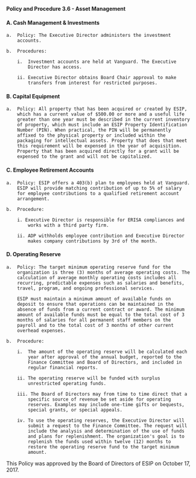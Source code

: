 **Policy and Procedure 3.6 - Asset Management**

#### A.  Cash Management & Investments 

    a.  Policy: The Executive Director administers the investment
        accounts.

    b.  Procedures:

        i.  Investment accounts are held at Vanguard. The Executive
            Director has access.

        ii. Executive Director obtains Board Chair approval to make
            transfers from interest for restricted purposes.

#### B.  Capital Equipment

    a.  Policy: All property that has been acquired or created by ESIP,
        which has a current value of $500.00 or more and a useful life
        greater than one year must be described in the current inventory
        of property, which must include an ESIP Property Identification
        Number (PIN). When practical, the PIN will be permanently
        affixed to the physical property or included within the
        packaging for intellectual assets. Property that does that meet
        this requirement will be expensed in the year of acquisition.
        Property that has been acquired directly for a grant will be
        expensed to the grant and will not be capitalized.

#### C.  Employee Retirement Accounts 

    a.  Policy: ESIP offers a 403(b) plan to employees held at Vanguard.
        ESIP will provide matching contribution of up to 5% of salary
        for employee contributions to a qualified retirement account
        arrangement.

    b.  Procedure:

        i. Executive Director is responsible for ERISA compliances and
            works with a third party firm.

        ii. ADP withholds employee contribution and Executive Director
            makes company contributions by 3rd of the month.

#### D.  Operating Reserve

    a.  Policy: The target minimum operating reserve fund for the
        organization is three (3) months of average operating costs. The
        calculation of average monthly operating costs includes all
        recurring, predictable expenses such as salaries and benefits,
        travel, program, and ongoing professional services.
        
        ESIP must maintain a minimum amount of available funds on
        deposit to ensure that operations can be maintained in the
        absence of funds from a current contract or award. The minimum
        amount of available funds must be equal to the total cost of 3
        months of salaries for all permanent staff members on the
        payroll and to the total cost of 3 months of other current
        overhead expenses.

    b.  Procedure:

        i.  The amount of the operating reserve will be calculated each
            year after approval of the annual budget, reported to the
            Finance Committee and Board of Directors, and included in
            regular financial reports.

        ii. The operating reserve will be funded with surplus
            unrestricted operating funds.

        iii. The Board of Directors may from time to time direct that a
            specific source of revenue be set aside for operating
            reserves. Examples may include one-time gifts or bequests,
            special grants, or special appeals.

        iv. To use the operating reserves, the Executive Director will
            submit a request to the Finance Committee. The request will
            include the analysis and determination of the use of funds
            and plans for replenishment. The organization's goal is to
            replenish the funds used within twelve (12) months to
            restore the operating reserve fund to the target minimum
            amount.

This Policy was approved by the Board of Directors of ESIP on October
17, 2017.
